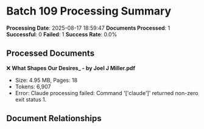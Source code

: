# Batch 109 Processing Summary

**Processing Date**: 2025-08-17 18:59:47
**Documents Processed**: 1
**Successful**: 0
**Failed**: 1
**Success Rate**: 0.0%

## Processed Documents

❌ **What Shapes Our Desires_ - by Joel J Miller.pdf**
   - Size: 4.95 MB, Pages: 18
   - Tokens: 6,907
   - Error: Claude processing failed: Command '['claude']' returned non-zero exit status 1.

## Document Relationships
